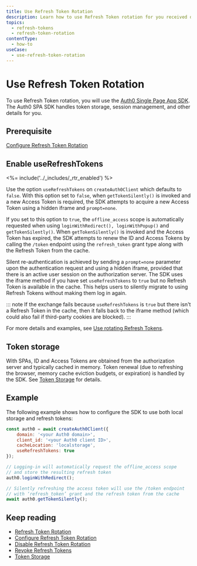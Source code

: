 ```yaml
---
title: Use Refresh Token Rotation
description: Learn how to use Refresh Token rotation for you received during authorization.
topics:
  - refresh-tokens
  - refresh-token-rotation
contentType:
  - how-to
useCase:
  - use-refresh-token-rotation
---
```

# Use Refresh Token Rotation

To use Refresh Token rotation, you will use the [Auth0 Single Page App SDK](/libraries/auth0-spa-js). The Auth0 SPA SDK handles token storage, session management, and other details for you.

## Prerequisite

[Configure Refresh Token Rotation](/tokens/guides/configure-refresh-token-rotation)

## Enable useRefreshTokens

<%= include('../_includes/_rtr_enabled') %>

Use the option `useRefreshTokens` on `createAuth0Client` which defaults to `false`. With this option set to `false`, when `getTokenSilently()` is invoked and a new Access Token is required, the SDK attempts to acquire a new Access Token using a hidden iframe and `prompt=none`.

If you set to this option to `true`, the `offline_access` scope is automatically requested when using `loginWithRedirect(), loginWithPopup()` and `getTokenSilently()`. When `getTokenSilently()` is invoked and the Access Token has expired, the SDK attempts to renew the ID and Access Tokens by calling the `/token` endpoint using the `refresh_token` grant type along with the Refresh Token from the cache.

Silent re-authentication is achieved by sending a `prompt=none` parameter upon the authentication request and using a hidden iframe, provided that there is an active user session on the authorization server. The SDK uses the iframe method if you have set `useRefreshTokens` to `true` but no Refresh Token is available in the cache. This helps users to silently migrate to using Refresh Tokens without making them log in again.

::: note
If the exchange fails because `useRefreshTokens` is `true` but there isn't a Refresh Token in the cache, then it falls back to the iframe method (which could also fail if third-party cookies are blocked).
:::

For more details and examples, see [Use rotating Refresh Tokens](/libraries/auth0-spa-js/index#use-rotating-refresh-tokens). 

## Token storage

With SPAs, ID and Access Tokens are obtained from the authorization server and typically cached in memory. Token renewal (due to refreshing the browser, memory cache eviction budgets, or expiration) is handled by the SDK. See [Token Storage](/tokens/concepts/token-storage) for details. 

## Example

The following example shows how to configure the SDK to use both local storage and refresh tokens:

```js
const auth0 = await createAuth0Client({
    domain: '<your Auth0 domain>',
    client_id: '<your Auth0 client ID>',
    cacheLocation: 'localstorage',
    useRefreshTokens: true
});

// Logging-in will automatically request the offline_access scope
// and store the resulting refresh token
auth0.loginWithRedirect();

// Silently refreshing the access token will use the /token endpoint
// with ‘refresh_token’ grant and the refresh token from the cache
await auth0.getTokenSilently();
```

## Keep reading

* [Refresh Token Rotation](/tokens/concepts/refresh-token-rotation)
* [Configure Refresh Token Rotation](/tokens/guides/configure-refresh-token-rotation)
* [Disable Refresh Token Rotation](/tokens/guides/disable-refresh-token-rotation)
* [Revoke Refresh Tokens](/tokens/guides/revoke-refresh-tokens)
* [Token Storage](/tokens/concepts/token-storage)